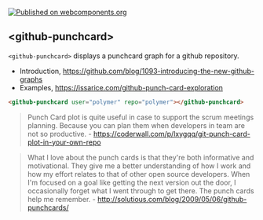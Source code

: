 [![Published on webcomponents.org](https://img.shields.io/badge/webcomponents.org-published-blue.svg)](https://www.webcomponents.org/element/renfeng/github-punchcard)

## &lt;github-punchcard&gt;

`<github-punchcard>` displays a punchcard graph for a github repository.

* Introduction, https://github.com/blog/1093-introducing-the-new-github-graphs
* Examples, https://issarice.com/github-punch-card-exploration

<!--
```
<custom-element-demo>
  <template>
    <link rel="import" href="github-punchcard.html">
    <next-code-block></next-code-block>
  </template>
</custom-element-demo>
```
-->
```html
<github-punchcard user="polymer" repo="polymer"></github-punchcard>
```

> Punch Card plot is quite useful in case to support the scrum meetings planning. Because you can plan them when developers in team are not so productive. - https://coderwall.com/p/lxygqq/git-punch-card-plot-in-your-own-repo

> What I love about the punch cards is that they're both informative and motivational. They give me a better understanding of how I work and how my effort relates to that of other open source developers. When I'm focused on a goal like getting the next version out the door, I occasionally forget what I went through to get there. The punch cards help me remember. - http://solutious.com/blog/2009/05/06/github-punchcards/